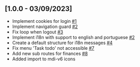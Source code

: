 ## [1.0.0 - 03/09/2023]

- Implement cookies for login [#1](https://github.com/BIEMAX/quote-manager/issues/1)
- Implement navigation guard [#2](https://github.com/BIEMAX/quote-manager/issues/2)
- Fix loop when logout [#3](https://github.com/BIEMAX/quote-manager/issues/3)
- Implement i18n with support to english and portuguese [#2](https://github.com/BIEMAX/financial-manager-app/issues/2)
- Create a default structure for i18n messages [#4](https://github.com/BIEMAX/quote-manager/issues/4)
- Fix menu 'Task todo' not accessible [#7](https://github.com/BIEMAX/quote-manager/issues/7)
- Add new sub routes for finances [#8](https://github.com/BIEMAX/quote-manager/issues/8)
- Added import to mdi-v6 icons
